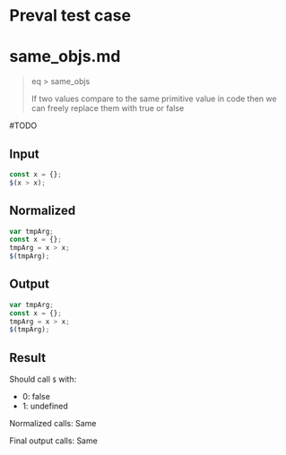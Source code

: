 # Preval test case

# same_objs.md

> eq > same_objs
>
> If two values compare to the same primitive value in code then we can freely replace them with true or false

#TODO

## Input

`````js filename=intro
const x = {};
$(x > x);
`````

## Normalized

`````js filename=intro
var tmpArg;
const x = {};
tmpArg = x > x;
$(tmpArg);
`````

## Output

`````js filename=intro
var tmpArg;
const x = {};
tmpArg = x > x;
$(tmpArg);
`````

## Result

Should call `$` with:
 - 0: false
 - 1: undefined

Normalized calls: Same

Final output calls: Same

